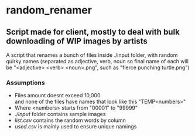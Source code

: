 # random_renamer
## Script made for client, mostly to deal with bulk downloading of WIP images by artists



A script that renames a bunch of files inside ./input folder, with random quirky names (separated as adjective, verb, noun so final name of each will be "\<adjective> \<verb> \<noun>.png", such as "fierce punching turtle.png")


### Assumptions
- Files amount doesnt exceed 10,000\
 and none of the files have names that look like this "TEMP\<numbers>"
- Where \<numbers> starts from "00001" to "99999"
- *./input* folder contains sample images
- *list.csv* contains the random words by column
- *used.csv* is mainly used to ensure unique namings


